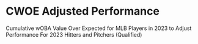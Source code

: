 # CWOE Adjusted Performance
Cumulative wOBA Value Over Expected for MLB Players in 2023 to Adjust Performance For 2023 Hitters and Pitchers (Qualified)
